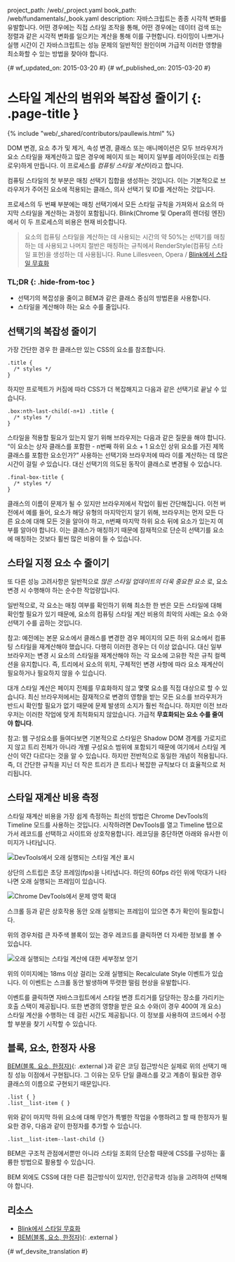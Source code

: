 project_path: /web/_project.yaml
book_path: /web/fundamentals/_book.yaml
description: 자바스크립트는 종종 시각적 변화를 유발합니다. 어떤 경우에는 직접 스타일 조작을 통해, 어떤 경우에는 데이터 검색 또는 정렬과 같은 시각적 변화를 일으키는 계산을 통해 이를 구현합니다. 타이밍이 나쁘거나 실행 시간이 긴 자바스크립트는 성능 문제의 일반적인 원인이며 가급적 이러한 영향을 최소화할 수 있는 방법을 찾아야 합니다.

{# wf_updated_on: 2015-03-20 #}
{# wf_published_on: 2015-03-20 #}

# 스타일 계산의 범위와 복잡성 줄이기 {: .page-title }

{% include "web/_shared/contributors/paullewis.html" %}

DOM 변경, 요소 추가 및 제거, 속성 변경, 클래스 또는 애니메이션은
모두 브라우저가 요소 스타일을 재계산하고 많은 경우에
페이지 또는 페이지 일부를 레이아웃(또는 리플로우)하게
만듭니다. 이 프로세스를 <em>컴퓨팅 스타일 계산</em>이라고 합니다.

컴퓨팅 스타일의 첫 부분은 매칭 선택기 집합을 생성하는 것입니다. 이는 기본적으로 브라우저가 주어진 요소에 적용되는 클래스, 의사 선택기 및 ID를 계산하는 것입니다.

프로세스의 두 번째 부분에는 매칭 선택기에서 모든 스타일 규칙을 가져와서 요소의 마지막 스타일을 계산하는 과정이 포함됩니다. Blink(Chrome 및 Opera의 렌더링 엔진)에서 이 두 프로세스의 비용은 현재 비슷합니다.

> 요소의 컴퓨팅 스타일을 계산하는 데 사용되는 시간의 약 50%는 선택기를 매칭하는 데 사용되고 나머지 절반은 매칭하는 규칙에서 RenderStyle(컴퓨팅 스타일 표현)을 생성하는 데 사용됩니다.
> Rune Lillesveen, Opera / [Blink에서 스타일 무효화](https://docs.google.com/document/d/1vEW86DaeVs4uQzNFI5R-_xS9TcS1Cs_EUsHRSgCHGu8/view)

### TL;DR {: .hide-from-toc }

* 선택기의 복잡성을 줄이고 BEM과 같은 클래스 중심의 방법론을 사용합니다.
* 스타일을 계산해야 하는 요소 수를 줄입니다.

## 선택기의 복잡성 줄이기

가장 간단한 경우 한 클래스만 있는 CSS의 요소를 참조합니다.


    .title {
      /* styles */
    }


하지만 프로젝트가 커짐에 따라 CSS가 더 복잡해지고 다음과 같은 선택기로 끝날 수 있습니다.


    .box:nth-last-child(-n+1) .title {
      /* styles */
    }


스타일을 적용할 필요가 있는지 알기 위해 브라우저는 다음과 같은 질문을 해야 합니다. “이 요소는 상자 클래스를 포함한 - n번째 하위 요소 + 1 요소인 상위 요소를 가진 제목 클래스를 포함한 요소인가?” 사용하는 선택기와 브라우저에 따라 이를 계산하는 데 많은 시간이 걸릴 _수_ 있습니다. 대신 선택기의 의도된 동작이 클래스로 변경될 수 있습니다.


    .final-box-title {
      /* styles */
    }


클래스의 이름이 문제가 될 수 있지만 브라우저에서 작업이 휠씬 간단해집니다. 이전 버전에서 예를 들어, 요소가 해당 유형의 마지막인지 알기 위해, 브라우저는 먼저 모든 다른 요소에 대해 모든 것을 알아야 하고, n번째 마지막 하위 요소 뒤에 요소가 있는지 여부를 알아야 합니다. 이는 클래스가 매칭하기 때문에 잠재적으로 단순히 선택기를 요소에 매칭하는 것보다 휠씬 많은 비용이 들 수 있습니다.

## 스타일 지정 요소 수 줄이기
또 다른 성능 고려사항은 일반적으로 _많은 스타일 업데이트의 더욱 중요한 요소_ 로, 요소 변경 시 수행해야 하는 순수한 작업량입니다.

일반적으로, 각 요소는 매칭 여부를 확인하기 위해 최소한 한 번은 모든 스타일에 대해 확인할 필요가 있기 때문에, 요소의 컴퓨팅 스타일 계산 비용의 최악의 사례는 요소 수와 선택기 수를 곱하는 것입니다.

참고: 예전에는 본문 요소에서 클래스를 변경한 경우 페이지의 모든 하위 요소에서 컴퓨팅 스타일을 재계산해야 했습니다. 다행히 이러한 경우는 더 이상 없습니다. 대신 일부 브라우저는 변경 시 요소의 스타일을 재계산해야 하는 각 요소에 고유한 작은 규칙 컬렉션을 유지합니다. 즉, 트리에서 요소의 위치, 구체적인 변경 사항에 따라 요소 재계산이 필요하거나 필요하지 않을 수 있습니다.

대개 스타일 계산은 페이지 전체를 무효화하지 않고 몇몇 요소를 직접 대상으로 할 수 있습니다. 최신 브라우저에서는 잠재적으로 변경의 영향을 받는 모든 요소를 브라우저가 반드시 확인할 필요가 없기 때문에 문제 발생의 소지가 훨씬 적습니다. 하지만 이전 브라우저는 이러한 작업에 맞게 최적화되지 않았습니다. 가급적 **무효화되는 요소 수를 줄여야 합니다**.

참고: 웹 구성요소를 들여다보면 기본적으로 스타일은 Shadow DOM 경계를 가로지르지 않고 트리 전체가 아니라 개별 구성요소 범위에 포함되기 때문에 여기에서 스타일 계산이 약간 다르다는 것을 알 수 있습니다. 하지만 전반적으로 동일한 개념이 적용됩니다. 즉, 더 간단한 규칙을 지닌 더 작은 트리가 큰 트리나 복잡한 규칙보다 더 효율적으로 처리됩니다.

## 스타일 재계산 비용 측정

스타일 재계산 비용을 가장 쉽게 측정하는 최선의 방법은 Chrome DevTools의 Timeline 모드를 사용하는 것입니다. 시작하려면 DevTools를 열고 Timeline 탭으로 가서 레코드를 선택하고 사이트와 상호작용합니다. 레코딩을 중단하면 아래와 유사한 이미지가 나타납니다.

<img src="images/reduce-the-scope-and-complexity-of-style-calculations/long-running-style.jpg"  alt="DevTools에서 오래 실행되는 스타일 계산 표시">

상단의 스트립은 초당 프레임(fps)을 나타냅니다. 하단의 60fps 라인 위에 막대가 나타나면 오래 실행되는 프레임이 있습니다.

<img src="images/reduce-the-scope-and-complexity-of-style-calculations/frame-selection.jpg"  alt="Chrome DevTools에서 문제 영역 확대">

스크롤 등과 같은 상호작용 동안 오래 실행되는 프레임이 있으면 추가 확인이 필요합니다.

위의 경우처럼 큰 자주색 블록이 있는 경우 레코드를 클릭하면 더 자세한 정보를 볼 수 있습니다.

<img src="images/reduce-the-scope-and-complexity-of-style-calculations/style-details.jpg"  alt="오래 실행되는 스타일 계산에 대한 세부정보 얻기">

위의 이미지에는 18ms 이상 걸리는 오래 실행되는 Recalculate Style 이벤트가 있습니다. 이 이벤트는 스크롤 동안 발생하며 뚜렷한 떨림 현상을 유발합니다.

이벤트를 클릭하면 자바스크립트에서 스타일 변경 트리거를 담당하는 장소를 가리키는 호출 스택이 제공됩니다. 또한 변경의 영향을 받은 요소 수와(이 경우 400여 개 요소) 스타일 계산을 수행하는 데 걸린 시간도 제공됩니다. 이 정보를 사용하여 코드에서 수정할 부분을 찾기 시작할 수 있습니다.

## 블록, 요소, 한정자 사용

[BEM(블록, 요소, 한정자)](https://bem.info/){: .external }과 같은 코딩 접근방식은 실제로 위의 선택기 매칭 성능 이점에서 구현됩니다. 그 이유는 모두 단일 클래스를 갖고 계층이 필요한 경우 클래스의 이름으로 구현되기 때문입니다.


    .list { }
    .list__list-item { }


위와 같이 마지막 하위 요소에 대해 무언가 특별한 작업을 수행하려고 할 때 한정자가 필요한 경우, 다음과 같이 한정자를 추가할 수 있습니다.


    .list__list-item--last-child {}


BEM은 구조적 관점에서뿐만 아니라 스타일 조회의 단순함 때문에 CSS를 구성하는 훌륭한 방법으로 활용할 수 있습니다.

BEM 외에도 CSS에 대한 다른 접근방식이 있지만, 인간공학과 성능을 고려하여 선택해야 합니다.

## 리소스

* [Blink에서 스타일 무효화](https://docs.google.com/document/d/1vEW86DaeVs4uQzNFI5R-_xS9TcS1Cs_EUsHRSgCHGu8/edit)
* [BEM(블록, 요소, 한정자)](https://bem.info/){: .external }


{# wf_devsite_translation #}
